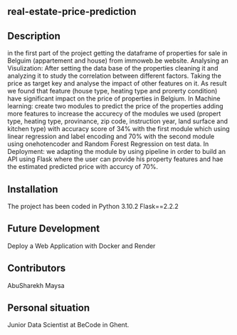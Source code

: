 ## real-estate-price-prediction

## Description

in the first part of the project getting the dataframe of properties for sale in Belguim (appartement and house) from immoweb.be website.
Analysing an Visulization: 
After setting the data base of the properties cleaning it and analyzing it to study the correlation between different factors. Taking the price as target key and 
analyse the impact of other features on it. As result we found that feature (house type, heating type and prorerty condition) have significant impact on the price of 
properties in Belgium.
In Machine learning: create two modules to predict the price of the properties adding more features to increase the accurecy of the modules we used (propert type,
heating type, provinance, zip code, instruction year, land surface and kitchen type)  with accuracy score of 34% with the first module which using linear regression and
label encoding and 70% with the second module using onehotencoder and Random Forest Regression on test data.
In Deployment: we adapting the module by using pipeline in order to build an API using Flask where the user can provide his property features and hae the estimated 
predicted price with accurcy of 70%.

## Installation

The project has been coded in Python 3.10.2 Flask==2.2.2 

## Future Development

Deploy a Web Application with Docker and Render

## Contributors

AbuSharekh Maysa

## Personal situation

Junior Data Scientist at BeCode in Ghent.


